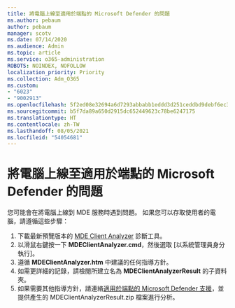 ```yaml
---
title: 將電腦上線至適用於端點的 Microsoft Defender 的問題
ms.author: pebaum
author: pebaum
manager: scotv
ms.date: 07/14/2020
ms.audience: Admin
ms.topic: article
ms.service: o365-administration
ROBOTS: NOINDEX, NOFOLLOW
localization_priority: Priority
ms.collection: Adm_O365
ms.custom:
- "6023"
- "9002913"
ms.openlocfilehash: 5f2ed08e32694a6d7293abbabb1eddd3d251ceddbd9debf6ec3143bb4fed86db
ms.sourcegitcommit: b5f7da89a650d2915dc652449623c78be6247175
ms.translationtype: HT
ms.contentlocale: zh-TW
ms.lasthandoff: 08/05/2021
ms.locfileid: "54054681"
---
```

# <a name="issues-with-onboarding-machines-to-microsoft-defender-for-endpoints"></a>將電腦上線至適用於端點的 Microsoft Defender 的問題

您可能會在將電腦上線到 MDE 服務時遇到問題。 如果您可以存取使用者的電腦，請遵循這些步驟：

1. 下載最新預覽版本的 [MDE Client Analyzer](https://aka.ms/betamdeanalyzer) 診斷工具。
2. 以滑鼠右鍵按一下 **MDEClientAnalyzer.cmd**，然後選取 [以系統管理員身分執行]。
3. 遵循 **MDEClientAnalyzer.htm** 中建議的任何指導方針。
4. 如需更詳細的記錄，請檢閱所建立名為 **MDEClientAnalyzerResult** 的子資料夾。
5. 如果需要其他指導方針，請連絡[適用於端點的 Microsoft Defender 支援](https://docs.microsoft.com/windows/security/threat-protection/microsoft-defender-atp/contact-support)，並提供產生的 MDEClientAnalyzerResult.zip 檔案進行分析。

